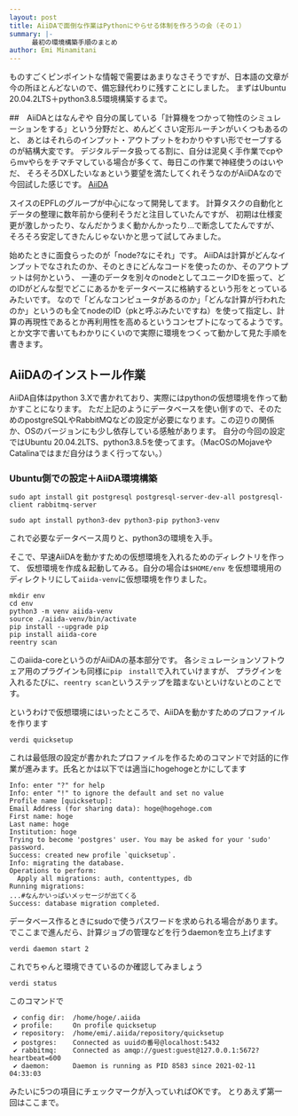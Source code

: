```yaml
---
layout: post
title: AiiDAで面倒な作業はPythonにやらせる体制を作ろうの会（その１）
summary: |-
    　最初の環境構築手順のまとめ
author: Emi Minamitani
---
```


ものすごくピンポイントな情報で需要はあまりなさそうですが、日本語の文章が今の所ほとんどないので、備忘録代わりに残すことにしました。
まずはUbuntu 20.04.2LTS＋python3.8.5環境構築するまで。

##　AiiDAとはなんぞや
自分の属している「計算機をつかって物性のシミュレーションをする」という分野だと、めんどくさい定形ルーチンがいくつもあるのと、
あとはそれらのインプット・アウトプットをわかりやすい形でセーブするのが結構大変です。
デジタルデータ扱ってる割に、自分は泥臭く手作業でcpやらmvやらをチマチマしている場合が多くて、毎日この作業で神経使うのはいやだ、
そろそろDXしたいなぁという要望を満たしてくれそうなのがAiiDAなので今回試した感じです。
[AiiDA](www.aiida.net)

スイスのEPFLのグループが中心になって開発してます。
計算タスクの自動化とデータの整理に数年前から便利そうだと注目していたんですが、
初期は仕様変更が激しかったり、なんだかうまく動かんかったり…で断念してたんですが、
そろそろ安定してきたんじゃないかと思って試してみました。


始めたときに面食らったのが「node?なにそれ」です。
AiiDAは計算がどんなインプットでなされたのか、そのときにどんなコードを使ったのか、そのアウトプットは何かという、
一連のデータを別々のnodeとしてユニークIDを振って、どのIDがどんな型でどこにあるかをデータベースに格納するという形をとっているみたいです。
なので「どんなコンピュータがあるのか」「どんな計算が行われたのか」というのも全てnodeのID（pkと呼ぶみたいですね）を使って指定し、計算の再現性であるとか再利用性を高めるというコンセプトになってるようです。
とか文字で書いてもわかりにくいので実際に環境をつくって動かして見た手順を書きます。

## AiiDAのインストール作業
AiiDA自体はpython 3.Xで書かれており、実際にはpythonの仮想環境を作って動かすことになります。
ただ上記のようにデータベースを使い倒すので、そのためのpostgreSQLやRabbitMQなどの設定が必要になります。この辺りの関係か、OSのバージョンにも少し依存している感触があります。
自分の今回の設定ではUbuntu 20.04.2LTS、python3.8.5を使ってます。（MacOSのMojaveやCatalinaではまだ自分はうまく行ってない。）

### Ubuntu側での設定＋AiiDA環境構築

```
sudo apt install git postgresql postgresql-server-dev-all postgresql-client rabbitmq-server
```

```
sudo apt install python3-dev python3-pip python3-venv
```
これで必要なデータベース周りと、python3の環境を入手。

そこで、早速AiiDAを動かすための仮想環境を入れるためのディレクトリを作って、
仮想環境を作成＆起動してみる。自分の場合は`$HOME/env` を仮想環境用のディレクトリにして`aiida-venv`に仮想環境を作りました。

```
mkdir env
cd env
python3 -m venv aiida-venv
source ./aiida-venv/bin/activate
pip install --upgrade pip
pip install aiida-core
reentry scan
```

このaiida-coreというのがAiiDAの基本部分です。
各シミュレーションソフトウェア用のプラグインも同様に`pip　install`で入れていけますが、
プラグインを入れるたびに、`reentry scan`というステップを踏まないといけないとのことです。

というわけで仮想環境にはいったところで、AiiDAを動かすためのプロファイルを作ります

```
verdi quicksetup
```
これは最低限の設定が書かれたプロファイルを作るためのコマンドで対話的に作業が進みます。氏名とかは以下では適当にhogehogeとかにしてます

```
Info: enter "?" for help
Info: enter "!" to ignore the default and set no value
Profile name [quicksetup]:
Email Address (for sharing data): hoge@hogehoge.com
First name: hoge
Last name: hoge
Institution: hoge
Trying to become 'postgres' user. You may be asked for your 'sudo' password.
Success: created new profile `quicksetup`.
Info: migrating the database.
Operations to perform:
  Apply all migrations: auth, contenttypes, db
Running migrations:
...#なんかいっぱいメッセージが出てくる
Success: database migration completed.
```
データベース作るときにsudoで使うパスワードを求められる場合があります。
でここまで進んだら、計算ジョブの管理などを行うdaemonを立ち上げます

```
verdi daemon start 2
```
これでちゃんと環境できているのか確認してみましょう

```
verdi status
```
このコマンドで

```
 ✔ config dir:  /home/hoge/.aiida
 ✔ profile:     On profile quicksetup
 ✔ repository:  /home/emi/.aiida/repository/quicksetup
 ✔ postgres:    Connected as uuidの番号@localhost:5432
 ✔ rabbitmq:    Connected as amqp://guest:guest@127.0.0.1:5672?heartbeat=600
 ✔ daemon:      Daemon is running as PID 8583 since 2021-02-11 04:33:03
```
みたいに5つの項目にチェックマークが入っていればOKです。
とりあえず第一回はここまで。
